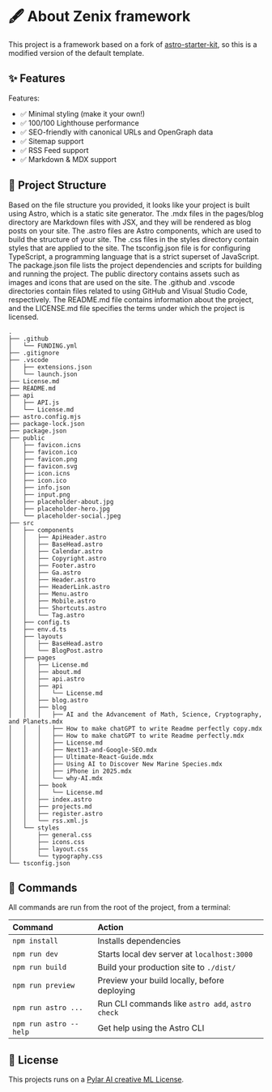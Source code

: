 # 🖋️ About Zenix framework

This project is a framework based on a fork of [astro-starter-kit](https://astro.build), so this is a modified version of the default template.

## ✨ Features

Features:

- ✅ Minimal styling (make it your own!)
- ✅ 100/100 Lighthouse performance
- ✅ SEO-friendly with canonical URLs and OpenGraph data
- ✅ Sitemap support
- ✅ RSS Feed support
- ✅ Markdown & MDX support

## 🚀 Project Structure

Based on the file structure you provided, it looks like your project is built using Astro, which is a static site generator. The .mdx files in the pages/blog directory are Markdown files with JSX, and they will be rendered as blog posts on your site. The .astro files are Astro components, which are used to build the structure of your site. The .css files in the styles directory contain styles that are applied to the site. The tsconfig.json file is for configuring TypeScript, a programming language that is a strict superset of JavaScript. The package.json file lists the project dependencies and scripts for building and running the project. The public directory contains assets such as images and icons that are used on the site. The .github and .vscode directories contain files related to using GitHub and Visual Studio Code, respectively. The README.md file contains information about the project, and the LICENSE.md file specifies the terms under which the project is licensed.

```
.
├── .github
│   └── FUNDING.yml
├── .gitignore
├── .vscode
│   ├── extensions.json
│   └── launch.json
├── License.md
├── README.md
├── api
│   ├── API.js
│   └── License.md
├── astro.config.mjs
├── package-lock.json
├── package.json
├── public
│   ├── favicon.icns
│   ├── favicon.ico
│   ├── favicon.png
│   ├── favicon.svg
│   ├── icon.icns
│   ├── icon.ico
│   ├── info.json
│   ├── input.png
│   ├── placeholder-about.jpg
│   ├── placeholder-hero.jpg
│   └── placeholder-social.jpeg
├── src
│   ├── components
│   │   ├── ApiHeader.astro
│   │   ├── BaseHead.astro
│   │   ├── Calendar.astro
│   │   ├── Copyright.astro
│   │   ├── Footer.astro
│   │   ├── Ga.astro
│   │   ├── Header.astro
│   │   ├── HeaderLink.astro
│   │   ├── Menu.astro
│   │   ├── Mobile.astro
│   │   ├── Shortcuts.astro
│   │   └── Tag.astro
│   ├── config.ts
│   ├── env.d.ts
│   ├── layouts
│   │   ├── BaseHead.astro
│   │   └── BlogPost.astro
│   ├── pages
│   │   ├── License.md
│   │   ├── about.md
│   │   ├── api.astro
│   │   ├── api
│   │   │   └── License.md
│   │   ├── blog.astro
│   │   ├── blog
│   │   │   ├── AI and the Advancement of Math, Science, Cryptography, and Planets.mdx
│   │   │   ├── How to make chatGPT to write Readme perfectly copy.mdx
│   │   │   ├── How to make chatGPT to write Readme perfectly.mdx
│   │   │   ├── License.md
│   │   │   ├── Next13-and-Google-SEO.mdx
│   │   │   ├── Ultimate-React-Guide.mdx
│   │   │   ├── Using AI to Discover New Marine Species.mdx
│   │   │   ├── iPhone in 2025.mdx
│   │   │   └── why-AI.mdx
│   │   ├── book
│   │   │   └── License.md
│   │   ├── index.astro
│   │   ├── projects.md
│   │   ├── register.astro
│   │   └── rss.xml.js
│   └── styles
│       ├── general.css
│       ├── icons.css
│       ├── layout.css
│       └── typography.css
└── tsconfig.json
```

## 🧞 Commands

All commands are run from the root of the project, from a terminal:

| Command                | Action                                           |
| :--------------------- | :----------------------------------------------- |
| `npm install`          | Installs dependencies                            |
| `npm run dev`          | Starts local dev server at `localhost:3000`      |
| `npm run build`        | Build your production site to `./dist/`          |
| `npm run preview`      | Preview your build locally, before deploying     |
| `npm run astro ...`    | Run CLI commands like `astro add`, `astro check` |
| `npm run astro --help` | Get help using the Astro CLI                     |

## 📝 License

This projects runs on a [Pylar AI creative ML License](https://huggingface.co/spaces/superdatas/LICENSE).
